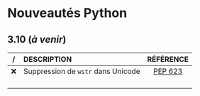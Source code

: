 # Nouveautés Python

## 3.10 (_à venir_)

|/|DESCRIPTION|RÉFÉRENCE|
|:--:|:--|:--:|
|❌|Suppression de `wstr` dans Unicode|[PEP 623](https://www.python.org/dev/peps/pep-0623/)|
||||
||||
||||
||||
